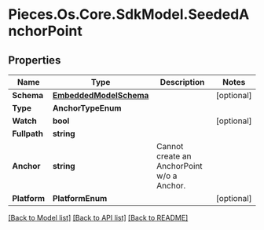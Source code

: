 # Pieces.Os.Core.SdkModel.SeededAnchorPoint

## Properties

Name | Type | Description | Notes
------------ | ------------- | ------------- | -------------
**Schema** | [**EmbeddedModelSchema**](EmbeddedModelSchema.md) |  | [optional] 
**Type** | **AnchorTypeEnum** |  | 
**Watch** | **bool** |  | [optional] 
**Fullpath** | **string** |  | 
**Anchor** | **string** | Cannot create an AnchorPoint w/o a Anchor. | 
**Platform** | **PlatformEnum** |  | [optional] 

[[Back to Model list]](../README.md#documentation-for-models) [[Back to API list]](../README.md#documentation-for-api-endpoints) [[Back to README]](../README.md)

